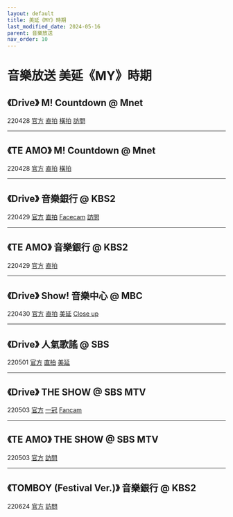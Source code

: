 ```yaml
---
layout: default
title: 美延《MY》時期
last_modified_date: 2024-05-16
parent: 音樂放送
nav_order: 10
---
```


# 音樂放送 美延《MY》時期

## 《Drive》 M! Countdown @ Mnet

220428 [官方]() [直拍]() [橫拍]() [訪問]()

---

## 《TE AMO》 M! Countdown @ Mnet

220428 [官方]() [直拍]() [橫拍]()

---

## 《Drive》 音樂銀行 @ KBS2

220429 [官方]() [直拍]() [Facecam]() [訪問]()

---

## 《TE AMO》 音樂銀行 @ KBS2

220429 [官方]() [直拍]()

---

## 《Drive》 Show! 音樂中心 @ MBC

220430 [官方]() [直拍]() [美延]() [Close up]()

---

## 《Drive》 人氣歌謠 @ SBS

220501 [官方]() [直拍]() [美延]()

---

## 《Drive》 THE SHOW @ SBS MTV

220503 [官方]() [一冠]() [Fancam]()

---

## 《TE AMO》 THE SHOW @ SBS MTV

220503 [官方]() [訪問]()

---

## 《TOMBOY (Festival Ver.)》 音樂銀行 @ KBS2

220624 [官方]() [訪問]()
